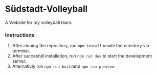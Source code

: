 # Südstadt-Volleyball

A Website for my volleyball team.

### Instructions

1. After cloning the repository, run `npm install` inside the directory via terminal.
2. After succesfull installation, run `npm run dev` to start the development server.
3. Alternativly run `npm run build`and `npm run preview`
